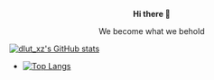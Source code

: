 <p align="center"><b>Hi there 👋</b></p>
<p align="center">We become what we behold</p>

<!--
**fcgxz2003/fcgxz2003** is a ✨ _special_ ✨ repository because its `README.md` (this file) appears on your GitHub profile.

Here are some ideas to get you started:

- 🔭 I’m currently working on ...
- 🌱 I’m currently learning ...
- 👯 I’m looking to collaborate on ...
- 🤔 I’m looking for help with ...
- 💬 Ask me about ...
- 📫 How to reach me: ...
- 😄 Pronouns: ...
- ⚡ Fun fact: ...
-->
[![dlut_xz's GitHub stats](https://github-readme-stats.vercel.app/api?username=fcgxz2003)](https://github.com/fcgxz2003/fcgxz2003)
- [![Top Langs](https://github-readme-stats.vercel.app/api/top-langs/?username=fcgxz2003&layout=compact)](https://github.com/fcgxz2003/fcgxz2003)
